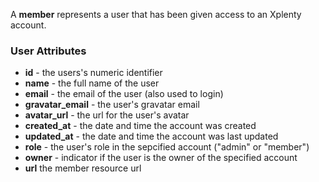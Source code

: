 A **member** represents a user that has been given access to an Xplenty account.


### User Attributes

* **id** - the users's numeric identifier
* **name** - the full name of the user
* **email** - the email of the user (also used to login)
* **gravatar_email** - the user's gravatar email
* **avatar_url** - the url for the user's avatar
* **created_at** - the date and time the account was created
* **updated_at** - the date and time the account was last updated
* **role** - the user's role in the sepcified account ("admin" or "member")
* **owner** - indicator if the user is the owner of the specified account
* **url** the member resource url